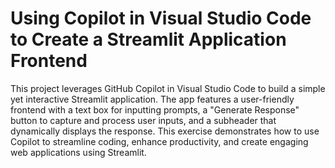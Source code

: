 # Using Copilot in Visual Studio Code to Create a Streamlit Application Frontend

This project leverages GitHub Copilot in Visual Studio Code to build a simple yet interactive Streamlit application. 
The app features a user-friendly frontend with a text box for inputting prompts, a "Generate Response" button to capture and process user inputs, and a subheader that dynamically displays the response. This exercise demonstrates how to use Copilot to streamline coding, enhance productivity, and create engaging web applications using Streamlit.


